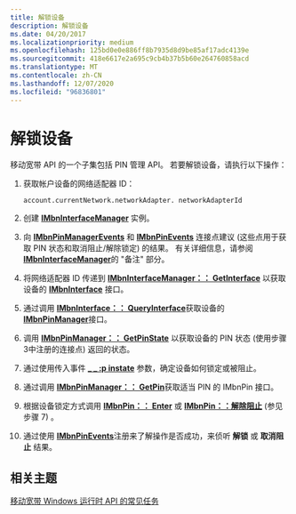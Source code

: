 ```yaml
---
title: 解锁设备
description: 解锁设备
ms.date: 04/20/2017
ms.localizationpriority: medium
ms.openlocfilehash: 125bd0e0e886ff8b7935d8d9be85af17adc4139e
ms.sourcegitcommit: 418e6617e2a695c9cb4b37b5b60e264760858acd
ms.translationtype: MT
ms.contentlocale: zh-CN
ms.lasthandoff: 12/07/2020
ms.locfileid: "96836801"
---
```

# <a name="unlock-a-device"></a>解锁设备


移动宽带 API 的一个子集包括 PIN 管理 API。 若要解锁设备，请执行以下操作：

1.  获取帐户设备的网络适配器 ID：

    ``` syntax
    account.currentNetwork.networkAdapter. networkAdapterId
    ```

2.  创建 [**IMbnInterfaceManager**](/windows/win32/api/mbnapi/nn-mbnapi-imbninterfacemanager) 实例。

3.  向 [**IMbnPinManagerEvents**](/windows/win32/api/mbnapi/nn-mbnapi-imbnpinmanagerevents) 和 [**IMbnPinEvents**](/windows/win32/api/mbnapi/nn-mbnapi-imbnpinevents) 连接点建议 (这些点用于获取 PIN 状态和取消阻止/解除锁定) 的结果。 有关详细信息，请参阅 [**IMbnInterfaceManager**](/windows/win32/api/mbnapi/nn-mbnapi-imbninterfacemanager)的 "备注" 部分。

4.  将网络适配器 ID 传递到 [**IMbnInterfaceManager：： GetInterface**](/windows/win32/api/mbnapi/nf-mbnapi-imbninterfacemanager-getinterface) 以获取设备的 [**IMbnInterface**](/windows/win32/api/mbnapi/nn-mbnapi-imbninterface) 接口。

5.  通过调用 [**IMbnInterface：： QueryInterface**](/windows/win32/api/mbnapi/nn-mbnapi-imbninterface)获取设备的 [**IMbnPinManager**](/windows/win32/api/mbnapi/nn-mbnapi-imbnpinmanager)接口。

6.  调用 [**IMbnPinManager：： GetPinState**](/windows/win32/api/mbnapi/nf-mbnapi-imbnpinmanager-getpinstate) 以获取设备的 PIN 状态 (使用步骤3中注册的连接点) 返回的状态。

7.  通过使用传入事件 [**\_ \_ :p instate**](/windows/win32/api/mbnapi/ns-mbnapi-mbn_pin_info) 参数，确定设备如何锁定或被阻止。

8.  通过调用 [**IMbnPinManager：： GetPin**](/windows/win32/api/mbnapi/nf-mbnapi-imbnpinmanager-getpin)获取适当 PIN 的 IMbnPin 接口。

9.  根据设备锁定方式调用 [**IMbnPin：： Enter**](/windows/win32/api/mbnapi/nf-mbnapi-imbnpin-enter) 或 [**IMbnPin：：解除阻止**](/windows/win32/api/mbnapi/nf-mbnapi-imbnpin-unblock) (参见步骤 7) 。

10. 通过使用 [**IMbnPinEvents**](/windows/win32/api/mbnapi/nn-mbnapi-imbnpinevents)注册来了解操作是否成功，来侦听 **解锁** 或 **取消阻止** 结果。

## <a name="span-idrelated_topicsspanrelated-topics"></a><span id="related_topics"></span>相关主题


[移动宽带 Windows 运行时 API 的常见任务](./create-a-mobilebroadbandaccount-object.md)

 

